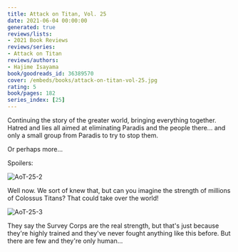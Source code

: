 ```yaml
---
title: Attack on Titan, Vol. 25
date: 2021-06-04 00:00:00
generated: true
reviews/lists:
- 2021 Book Reviews
reviews/series:
- Attack on Titan
reviews/authors:
- Hajime Isayama
book/goodreads_id: 36389570
cover: /embeds/books/attack-on-titan-vol-25.jpg
rating: 5
book/pages: 182
series_index: [25]
---
```

Continuing the story of the greater world, bringing everything together. Hatred and lies all aimed at eliminating Paradis and the people there... and only a small group from Paradis to try to stop them.  

Or perhaps more...  

<!--more-->

Spoilers:  

![AoT-25-2](/embeds/books/attachments/aot-25-2.png)  

Well now. We sort of knew that, but can you imagine the strength of millions of Colossus Titans? That could take over the world!  

![AoT-25-3](/embeds/books/attachments/aot-25-3.png)  

They say the Survey Corps are the real strength, but that's just because they're highly trained and they've never fought anything like this before. But there are few and they're only human...